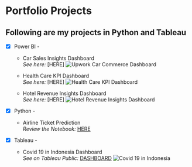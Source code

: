 # Portfolio Projects

## Following are my projects in Python and Tableau

- [x] Power BI -
      
    - Car Sales Insights Dashboard            
      _See here:_ [HERE]
      ![Upwork Car Commerce Dashboard](https://github.com/satio98/Portfolio/blob/b9a71ed47a96a52169461768d13c331fc50ab76b/Power%20BI%20Car%20Sales%20Insights%20Dashboard/Upwork%20Car%20Sales%20Insights%20Dashboard.png)

    - Health Care KPI Dashboard                                   
      _See here:_ [HERE]
      ![Health Care KPI Dashboard](https://github.com/satio98/Portfolio/blob/0bc87fed277a9fd18c860b4b5b0fe7d18cb7be5e/Power%20BI%20Health%20Care%20KPI%20Dashboard/Power%20BI%20Health%20Care.png)

    - Hotel Revenue Insights Dashboard                        
      _See here:_ [HERE]
      ![Hotel Revenue Insights Dashboard](https://github.com/satio98/Portfolio/blob/0bc87fed277a9fd18c860b4b5b0fe7d18cb7be5e/Power%20BI%20Hotel%20Revenue%20Insights%20Dashboard/Power%20BI%20Hotel%20Revenue%20Insights%20Dashboard.png)

      

- [x] Python -
      
    - Airline Ticket Prediction  
      _Review the Notebook:_ [HERE](https://github.com/satio98/Portfolio/blob/main/Airline%20Ticket%20Price%20Prediction.ipynb)

- [x] Tableau -

    - Covid 19 in Indonesia Dashboard  
      _See on Tableau Public:_ [DASHBOARD](https://public.tableau.com/views/Covid19inIndonesia_17306004517490/Dashboard?:language=en-US&publish=yes&:sid=&:redirect=auth&:display_count=n&:origin=viz_share_link)
      ![Covid 19 in Indonesia](https://github.com/satio98/Portfolio/blob/main/Covid%2019%20in%20Indonesia.png)

